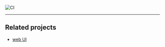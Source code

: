 ![CI](https://github.com/DramatikMan/MLHL-gradwork-server/actions/workflows/ci.yml/badge.svg)

---

## Related projects

- [web UI](https://github.com/DramatikMan/MLHL-gradwork-web-UI)
